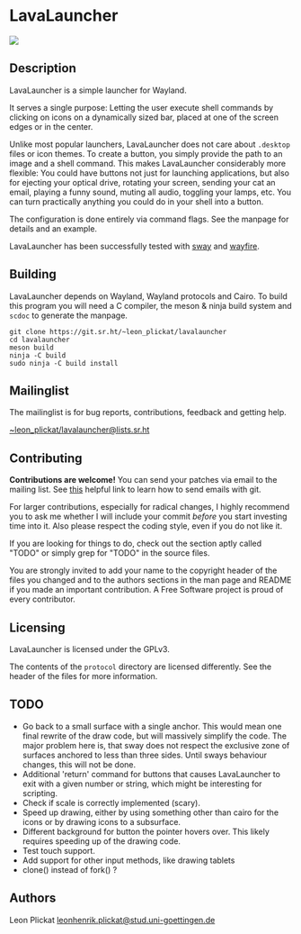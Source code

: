 # LavaLauncher
<img src="https://git.sr.ht/~leon_plickat/lavalauncher/blob/master/.meta/example.jpg">

## Description

LavaLauncher is a simple launcher for Wayland.

It serves a single purpose: Letting the user execute shell commands by clicking
on icons on a dynamically sized bar, placed at one of the screen edges or in the
center.

Unlike most popular launchers, LavaLauncher does not care about `.desktop`
files or icon themes. To create a button, you simply provide the path to an
image and a shell command. This makes LavaLauncher considerably more flexible:
You could have buttons not just for launching applications, but also for
ejecting your optical drive, rotating your screen, sending your cat an email,
playing a funny sound, muting all audio, toggling your lamps, etc. You can turn
practically anything you could do in your shell into a button.

The configuration is done entirely via command flags. See the manpage for
details and an example.

LavaLauncher has been successfully tested with [sway](https://github.com/swaywm/sway)
and [wayfire](https://github.com/WayfireWM/wayfire).


## Building

LavaLauncher depends on Wayland, Wayland protocols and Cairo. To build
this program you will need a C compiler, the meson & ninja build system and
`scdoc` to generate the manpage.

    git clone https://git.sr.ht/~leon_plickat/lavalauncher
    cd lavalauncher
    meson build
    ninja -C build
    sudo ninja -C build install


## Mailinglist

The mailinglist is for bug reports, contributions, feedback and getting help.

[~leon_plickat/lavalauncher@lists.sr.ht](mailto:~leon_plickat/lavalauncher@lists.sr.ht)


## Contributing

**Contributions are welcome!** You can send your patches via email to the
mailing list. See [this](https://git-send-email.io/) helpful link to learn how
to send emails with git.

For larger contributions, especially for radical changes, I highly recommend you
to ask me whether I will include your commit *before* you start investing time
into it. Also please respect the coding style, even if you do not like it.

If you are looking for things to do, check out the section aptly called "TODO"
or simply grep for "TODO" in the source files.

You are strongly invited to add your name to the copyright header of the files
you changed and to the authors sections in the man page and README if you made
an important contribution. A Free Software project is proud of every contributor.


## Licensing

LavaLauncher is licensed under the GPLv3.

The contents of the `protocol` directory are licensed differently.  See the
header of the files for more information.


## TODO

* Go back to a small surface with a single anchor. This would mean one final
  rewrite of the draw code, but will massively simplify the code. The major
  problem here is, that sway does not respect the exclusive zone of surfaces
  anchored to less than three sides. Until sways behaviour changes, this will
  not be done.
* Additional 'return' command for buttons that causes LavaLauncher to exit with
  a given number or string, which might be interesting for scripting.
* Check if scale is correctly implemented (scary).
* Speed up drawing, either by using something other than cairo for the icons or
  by drawing icons to a subsurface.
* Different background for button the pointer hovers over. This likely requires
  speeding up of the drawing code.
* Test touch support.
* Add support for other input methods, like drawing tablets
* clone() instead of fork() ?


## Authors

Leon Plickat <leonhenrik.plickat@stud.uni-goettingen.de>
